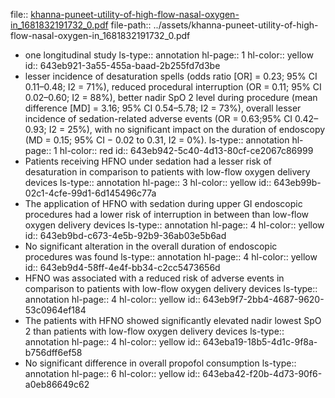 file:: [khanna-puneet-utility-of-high-flow-nasal-oxygen-in_1681832191732_0.pdf](../assets/khanna-puneet-utility-of-high-flow-nasal-oxygen-in_1681832191732_0.pdf)
file-path:: ../assets/khanna-puneet-utility-of-high-flow-nasal-oxygen-in_1681832191732_0.pdf

- one longitudinal study
  ls-type:: annotation
  hl-page:: 1
  hl-color:: yellow
  id:: 643eb921-3a55-455a-baad-2b255fd7d3be
- lesser incidence of desaturation spells (odds ratio [OR] = 0.23; 95% CI 0.11–0.48; I2 = 71%), reduced procedural interruption (OR = 0.11; 95% CI 0.02–0.60; I2 = 88%), better nadir SpO 2 level during procedure (mean difference [MD] = 3.16; 95% CI 0.54–5.78; I2 = 73%), overall lesser incidence of sedation-related adverse events (OR = 0.63;95% CI 0.42–0.93; I2 = 25%), with no significant impact on the duration of endoscopy (MD = 0.15; 95% CI − 0.02 to 0.31, I2 = 0%).
  ls-type:: annotation
  hl-page:: 1
  hl-color:: red
  id:: 643eb942-5c40-4d13-80cf-ce2067c86999
- Patients receiving HFNO under sedation had a lesser risk of desaturation in comparison to patients with low-flow oxygen delivery devices
  ls-type:: annotation
  hl-page:: 3
  hl-color:: yellow
  id:: 643eb99b-02c1-4cfe-99d1-6d145496c77a
- The application of HFNO with sedation during upper GI endoscopic procedures had a lower risk of interruption in between than low-flow oxygen delivery devices
  ls-type:: annotation
  hl-page:: 4
  hl-color:: yellow
  id:: 643eb9bd-c673-4e5b-92b9-36ab03e5b6ad
- No significant alteration in the overall duration of endoscopic procedures was found
  ls-type:: annotation
  hl-page:: 4
  hl-color:: yellow
  id:: 643eb9d4-58ff-4e4f-bb34-c2cc5473656d
- HFNO was associated with a reduced risk of adverse events in comparison to patients with low-flow oxygen delivery devices
  ls-type:: annotation
  hl-page:: 4
  hl-color:: yellow
  id:: 643eb9f7-2bb4-4687-9620-53c0964ef184
- The patients with HFNO showed significantly elevated nadir lowest SpO 2 than patients with low-flow oxygen delivery devices
  ls-type:: annotation
  hl-page:: 4
  hl-color:: yellow
  id:: 643eba19-18b5-4d1c-9f8a-b756dff6ef58
- No significant difference in overall propofol consumption
  ls-type:: annotation
  hl-page:: 6
  hl-color:: yellow
  id:: 643eba42-f20b-4d73-90f6-a0eb86649c62